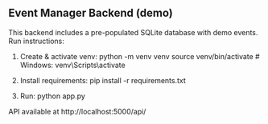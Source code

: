 Event Manager Backend (demo)
---------------------------

This backend includes a pre-populated SQLite database with demo events.
Run instructions:

1. Create & activate venv:
   python -m venv venv
   source venv/bin/activate   # Windows: venv\Scripts\activate

2. Install requirements:
   pip install -r requirements.txt

3. Run:
   python app.py

API available at http://localhost:5000/api/
